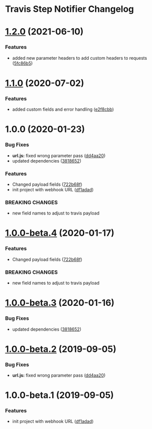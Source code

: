 # Travis Step Notifier Changelog

# [1.2.0](https://github.com/radekl/travis-step-notifier/compare/v1.1.0...v1.2.0) (2021-06-10)


### Features

* added new parameter headers to add custom headers to requests ([5fc86b5](https://github.com/radekl/travis-step-notifier/commit/5fc86b555018beb34ed1578ae54286b43a100d6d))

# [1.1.0](https://github.com/radekl/travis-step-notifier/compare/v1.0.0...v1.1.0) (2020-07-02)


### Features

* added custom fields and error handling ([e2f8cbb](https://github.com/radekl/travis-step-notifier/commit/e2f8cbb4451a37ab5e5c7847ee6e22bf1f754411))

# 1.0.0 (2020-01-23)


### Bug Fixes

* **url.js:** fixed wrong parameter pass ([dd4aa20](https://github.com/radekl/travis-step-notifier/commit/dd4aa20bcba6130b61bf327f42154c1eefb944d8))
* updated dependencies ([3818652](https://github.com/radekl/travis-step-notifier/commit/3818652e6bb23eb6d5fec6d48e3c9f7cef4d6ba0))


### Features

* Changed payload fields ([722b68f](https://github.com/radekl/travis-step-notifier/commit/722b68f9f5a0aa110a35d27ec681452b9bcc59cf))
* init project with webhook URL ([df1adad](https://github.com/radekl/travis-step-notifier/commit/df1adad303cdce5a0b4b2e3b6d48a18d32cfc9d0))


### BREAKING CHANGES

* new field names to adjust to travis payload

# [1.0.0-beta.4](https://github.com/radekl/travis-step-notifier/compare/v1.0.0-beta.3@beta...v1.0.0-beta.4@beta) (2020-01-17)


### Features

* Changed payload fields ([722b68f](https://github.com/radekl/travis-step-notifier/commit/722b68f9f5a0aa110a35d27ec681452b9bcc59cf))


### BREAKING CHANGES

* new field names to adjust to travis payload

# [1.0.0-beta.3](https://github.com/radekl/travis-step-notifier/compare/v1.0.0-beta.2@beta...v1.0.0-beta.3@beta) (2020-01-16)


### Bug Fixes

* updated dependencies ([3818652](https://github.com/radekl/travis-step-notifier/commit/3818652e6bb23eb6d5fec6d48e3c9f7cef4d6ba0))

# [1.0.0-beta.2](https://github.com/radekl/travis-step-notifier/compare/v1.0.0-beta.1@beta...v1.0.0-beta.2@beta) (2019-09-05)


### Bug Fixes

* **url.js:** fixed wrong parameter pass ([dd4aa20](https://github.com/radekl/travis-step-notifier/commit/dd4aa20))

# 1.0.0-beta.1 (2019-09-05)


### Features

* init project with webhook URL ([df1adad](https://github.com/radekl/travis-step-notifier/commit/df1adad))
